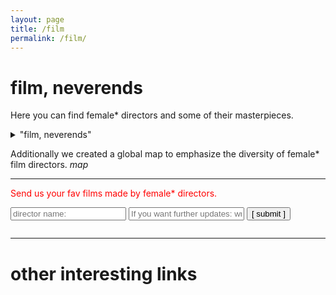 ```yaml
---
layout: page
title: /film
permalink: /film/
---
```


<h1>film, neverends</h1>

Here you can find female* directors and some of their masterpieces.

<details>
<summary> "film, neverends" </summary>
  <h3><font color="white"> director </font> / <font color="white"> movie </font>  / <font color="white"> year </font> (in alphabetical order) </h3>
    <ul>
    {% for member in site.data.filmform %}
      <li>
          <font color="red">{{ member.item }}</font> <font color="yellow">{{ member.movie }}</font> <font color="green">{{ member.year }}</font> 
      </li>
    {% endfor %}
    </ul>
</details>


Additionally we created a global map to emphasize the diversity of female* film directors.
_map_


---


<font color="red"> Send us your fav films made by female* directors. </font> 

<script data-cfasync="false" type="text/javascript" src="form-submission-handler.js"></script>

<form class="gform" method="POST" id="car_request_form" role="form" action="https://script.google.com/macros/s/AKfycbw4uqE9OpRTnm_7eIdmPS7VLADGdQI6l6Tn0ueX/exec" target="after" onsubmit="close()">
  
<form>
  <input type="text" id="name" name="name" placeholder="director name:" autocomplete="off">
  <input type="text" id="email" name="subscription" placeholder="If you want further updates: write your email address here" autocomplete="off">  
  <input type="submit" value="[ submit ]" onclick="displayThanks()">  
 
</form>

<iframe id="after" name="after" frameborder="0" onmousewheel="" width="100%" height="0.1" style="background: transparent; border: none;">
</iframe>

<div style="display:none" class="thanks_message">
<span id="span_thanks"> Thanks for your support. See you again! </span>
</div>

<script>
function close() {
    document.querySelector('#after').addEventListener('load', function() {
        window.close();
    });
  
}
function displayThanks() {
   var span_Text = document.getElementById("span_thanks").innerText;
   alert (span_Text);
}
</script>


---  


# other interesting links
